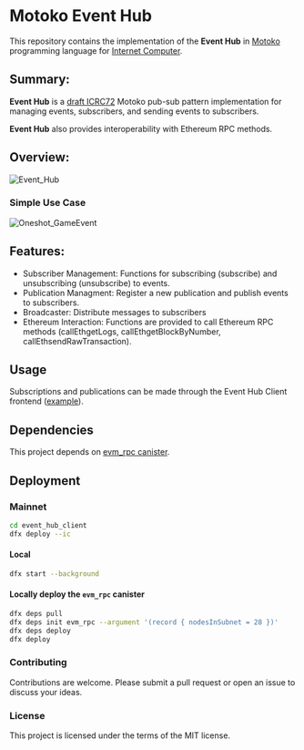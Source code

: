 # Motoko Event Hub 

This repository contains the implementation of the **Event Hub** in [Motoko](https://github.com/dfinity/motoko) programming language for [Internet Computer](https://internetcomputer.org/). 

## Summary:

**Event Hub** is a [draft ICRC72](https://github.com/icdevs/ICEventsWG/blob/main/Meetings/20240515/icrc72draft.md) Motoko pub-sub pattern implementation for managing events, subscribers, and sending events to subscribers.

**Event Hub** also provides interoperability with Ethereum RPC methods.
 
## Overview:
![Event_Hub](https://github.com/ava-vs/event_hub/assets/30374212/e29abbbf-2d5f-4bdf-a981-4403f8aedbac)

### Simple Use Case
![Oneshot_GameEvent](https://github.com/ava-vs/event-client/assets/30374212/e86f5124-f77f-45e7-abe7-a308a5f1a072)


## Features:
- Subscriber Management: Functions for subscribing (subscribe) and unsubscribing (unsubscribe) to events.
- Publication Managment: Register a new publication and publish events to subscribers.
- Broadcaster: Distribute messages to subscribers 
- Ethereum Interaction: Functions are provided to call Ethereum RPC methods (callEthgetLogs, callEthgetBlockByNumber, callEthsendRawTransaction).

## Usage

Subscriptions and publications can be made through the Event Hub Client frontend ([example](https://mls5s-5qaaa-aaaal-qi6rq-cai.icp0.io)).

## Dependencies
This project depends on [evm_rpc canister](https://github.com/internet-computer-protocol/evm-rpc-canister).

## Deployment

### Mainnet
```bash
cd event_hub_client
dfx deploy --ic
```

#### Local
```bash
dfx start --background
```

#### Locally deploy the `evm_rpc` canister
```bash
dfx deps pull
dfx deps init evm_rpc --argument '(record { nodesInSubnet = 28 })'
dfx deps deploy
dfx deploy
```
### Contributing
Contributions are welcome. Please submit a pull request or open an issue to discuss your ideas.

### License
This project is licensed under the terms of the MIT license.
